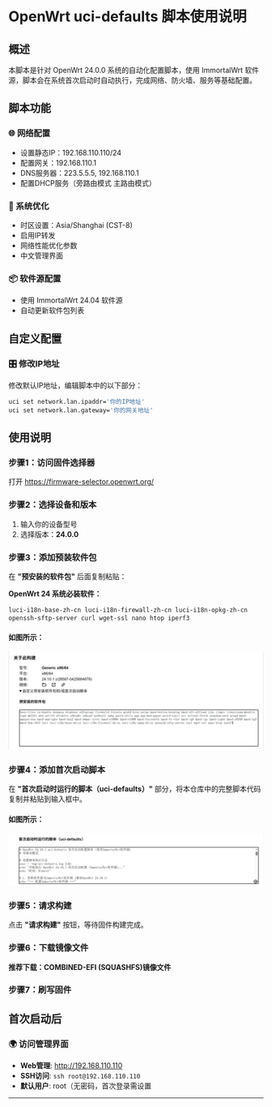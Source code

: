 # OpenWrt uci-defaults 脚本使用说明

## 概述

本脚本是针对 OpenWrt 24.0.0 系统的自动化配置脚本，使用 ImmortalWrt 软件源，脚本会在系统首次启动时自动执行，完成网络、防火墙、服务等基础配置。

## 脚本功能

### 🌐 网络配置
- 设置静态IP：192.168.110.110/24
- 配置网关：192.168.110.1
- DNS服务器：223.5.5.5, 192.168.110.1
- 配置DHCP服务（旁路由模式 主路由模式）

### 🔧 系统优化
- 时区设置：Asia/Shanghai (CST-8)
- 启用IP转发
- 网络性能优化参数
- 中文管理界面

### 📦 软件源配置
- 使用 ImmortalWrt 24.04 软件源
- 自动更新软件包列表


## 自定义配置

### 🎛️ 修改IP地址

修改默认IP地址，编辑脚本中的以下部分：

```bash
uci set network.lan.ipaddr='你的IP地址'
uci set network.lan.gateway='你的网关地址'
```

## 使用说明

### 步骤1：访问固件选择器

打开 https://firmware-selector.openwrt.org/

### 步骤2：选择设备和版本

1. 输入你的设备型号
2. 选择版本：**24.0.0**


### 步骤3：添加预装软件包

在 **"预安装的软件包"** 后面复制粘贴：

**OpenWrt 24 系统必装软件：**
```
luci-i18n-base-zh-cn luci-i18n-firewall-zh-cn luci-i18n-opkg-zh-cn openssh-sftp-server curl wget-ssl nano htop iperf3
```
#### 如图所示：
<img src="https://github.com/OpenSourceVision/OpenWrt/blob/ba8247cd948133a3d7bd8100203a09cfd75a5769/%E9%A2%84%E5%AE%89%E8%A3%85%E7%9A%84%E8%BD%AF%E4%BB%B6%E5%8C%85.png" />
  
### 步骤4：添加首次启动脚本

在 **"首次启动时运行的脚本（uci-defaults）"** 部分，将本仓库中的完整脚本代码复制并粘贴到输入框中。

#### 如图所示：
<img src="https://github.com/OpenSourceVision/OpenWrt/blob/ba8247cd948133a3d7bd8100203a09cfd75a5769/%E9%A6%96%E6%AC%A1%E5%90%AF%E5%8A%A8%E6%97%B6%E8%BF%90%E8%A1%8C%E7%9A%84%E8%84%9A%E6%9C%AC%EF%BC%88uci-defaults%EF%BC%89.png" />

### 步骤5：请求构建

点击 **"请求构建"** 按钮，等待固件构建完成。

### 步骤6：下载镜像文件

**推荐下载：COMBINED-EFI (SQUASHFS)镜像文件**


### 步骤7：刷写固件



## 首次启动后

### 🌍 访问管理界面

- **Web管理**: http://192.168.110.110
- **SSH访问**: `ssh root@192.168.110.110`
- **默认用户**: root（无密码，首次登录需设置

---
